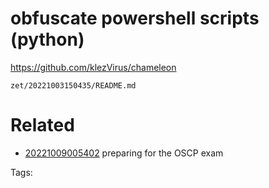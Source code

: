 # obfuscate powershell scripts (python)
https://github.com/klezVirus/chameleon

` zet/20221003150435/README.md `

# Related

- [20221009005402](/zet/20221009005402/README.md) preparing for the OSCP exam

Tags:

    
